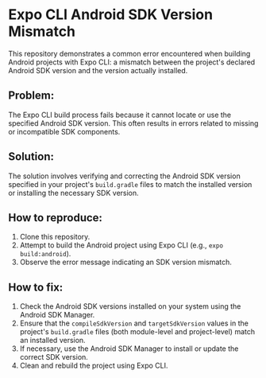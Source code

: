 # Expo CLI Android SDK Version Mismatch

This repository demonstrates a common error encountered when building Android projects with Expo CLI: a mismatch between the project's declared Android SDK version and the version actually installed.

## Problem:

The Expo CLI build process fails because it cannot locate or use the specified Android SDK version. This often results in errors related to missing or incompatible SDK components.

## Solution:

The solution involves verifying and correcting the Android SDK version specified in your project's `build.gradle` files to match the installed version or installing the necessary SDK version.

## How to reproduce:

1. Clone this repository.
2. Attempt to build the Android project using Expo CLI (e.g., `expo build:android`).
3. Observe the error message indicating an SDK version mismatch.

## How to fix:

1. Check the Android SDK versions installed on your system using the Android SDK Manager.
2. Ensure that the `compileSdkVersion` and `targetSdkVersion` values in the project's `build.gradle` files (both module-level and project-level) match an installed version.
3. If necessary, use the Android SDK Manager to install or update the correct SDK version.
4. Clean and rebuild the project using Expo CLI.